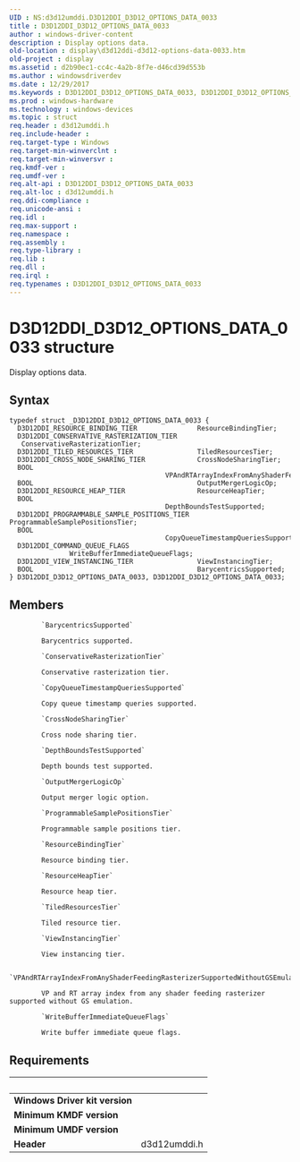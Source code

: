 ```yaml
---
UID : NS:d3d12umddi.D3D12DDI_D3D12_OPTIONS_DATA_0033
title : D3D12DDI_D3D12_OPTIONS_DATA_0033
author : windows-driver-content
description : Display options data.
old-location : display\d3d12ddi-d3d12-options-data-0033.htm
old-project : display
ms.assetid : d2b90ec1-cc4c-4a2b-8f7e-d46cd39d553b
ms.author : windowsdriverdev
ms.date : 12/29/2017
ms.keywords : D3D12DDI_D3D12_OPTIONS_DATA_0033, D3D12DDI_D3D12_OPTIONS_DATA_0033
ms.prod : windows-hardware
ms.technology : windows-devices
ms.topic : struct
req.header : d3d12umddi.h
req.include-header : 
req.target-type : Windows
req.target-min-winverclnt : 
req.target-min-winversvr : 
req.kmdf-ver : 
req.umdf-ver : 
req.alt-api : D3D12DDI_D3D12_OPTIONS_DATA_0033
req.alt-loc : d3d12umddi.h
req.ddi-compliance : 
req.unicode-ansi : 
req.idl : 
req.max-support : 
req.namespace : 
req.assembly : 
req.type-library : 
req.lib : 
req.dll : 
req.irql : 
req.typenames : D3D12DDI_D3D12_OPTIONS_DATA_0033
---
```


# D3D12DDI_D3D12_OPTIONS_DATA_0033 structure
Display options data.

## Syntax
````
typedef struct _D3D12DDI_D3D12_OPTIONS_DATA_0033 {
  D3D12DDI_RESOURCE_BINDING_TIER               ResourceBindingTier;
  D3D12DDI_CONSERVATIVE_RASTERIZATION_TIER     ConservativeRasterizationTier;
  D3D12DDI_TILED_RESOURCES_TIER                TiledResourcesTier;
  D3D12DDI_CROSS_NODE_SHARING_TIER             CrossNodeSharingTier;
  BOOL                                         VPAndRTArrayIndexFromAnyShaderFeedingRasterizerSupportedWithoutGSEmulation;
  BOOL                                         OutputMergerLogicOp;
  D3D12DDI_RESOURCE_HEAP_TIER                  ResourceHeapTier;
  BOOL                                         DepthBoundsTestSupported;
  D3D12DDI_PROGRAMMABLE_SAMPLE_POSITIONS_TIER  ProgrammableSamplePositionsTier;
  BOOL                                         CopyQueueTimestampQueriesSupported;
  D3D12DDI_COMMAND_QUEUE_FLAGS                 WriteBufferImmediateQueueFlags;
  D3D12DDI_VIEW_INSTANCING_TIER                ViewInstancingTier;
  BOOL                                         BarycentricsSupported;
} D3D12DDI_D3D12_OPTIONS_DATA_0033, D3D12DDI_D3D12_OPTIONS_DATA_0033;
````

## Members

        
            `BarycentricsSupported`

            Barycentrics supported.
        
            `ConservativeRasterizationTier`

            Conservative rasterization tier.
        
            `CopyQueueTimestampQueriesSupported`

            Copy queue timestamp queries supported.
        
            `CrossNodeSharingTier`

            Cross node sharing tier.
        
            `DepthBoundsTestSupported`

            Depth bounds test supported.
        
            `OutputMergerLogicOp`

            Output merger logic option.
        
            `ProgrammableSamplePositionsTier`

            Programmable sample positions tier.
        
            `ResourceBindingTier`

            Resource binding tier.
        
            `ResourceHeapTier`

            Resource heap tier.
        
            `TiledResourcesTier`

            Tiled resource tier.
        
            `ViewInstancingTier`

            View instancing tier.
        
            `VPAndRTArrayIndexFromAnyShaderFeedingRasterizerSupportedWithoutGSEmulation`

            VP and RT array index from any shader feeding rasterizer supported without GS emulation.
        
            `WriteBufferImmediateQueueFlags`

            Write buffer immediate queue flags.


## Requirements
| &nbsp; | &nbsp; |
| ---- |:---- |
| **Windows Driver kit version** |  |
| **Minimum KMDF version** |  |
| **Minimum UMDF version** |  |
| **Header** | d3d12umddi.h |